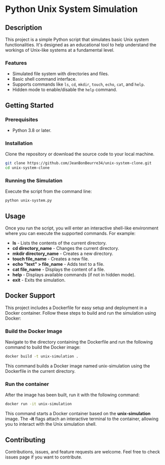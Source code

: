 
# Python Unix System Simulation


## Description

This project is a simple Python script that simulates basic Unix system functionalities. It's designed as an educational tool to help understand the workings of Unix-like systems at a fundamental level.

### Features

- Simulated file system with directories and files.
- Basic shell command interface.
- Supports commands like `ls`, `cd`, `mkdir`, `touch`, `echo`, `cat`, and `help`.
- Hidden mode to enable/disable the `help` command.

## Getting Started

### Prerequisites

- Python 3.8 or later.

### Installation

Clone the repository or download the source code to your local machine.

```bash
git clone https://github.com/JeanBonBeurre34/unix-system-clone.git
cd unix-system-clone
```

### Running the Simulation

Execute the script from the command line:

```bash
python unix-system.py
```

## Usage

Once you run the script, you will enter an interactive shell-like environment where you can execute the supported commands. For example:
- **ls** - Lists the contents of the current directory.
- **cd directory_name** - Changes the current directory.
- **mkdir directory_name** - Creates a new directory.
- **touch file_name** - Creates a new file.
- **echo "text" > file_name** - Adds text to a file.
- **cat file_name** - Displays the content of a file.
- **help** - Displays available commands (if not in hidden mode).
- **exit** - Exits the simulation.

## Docker Support

This project includes a Dockerfile for easy setup and deployment in a Docker container. Follow these steps to build and run the simulation using Docker:

### Build the Docker Image

Navigate to the directory containing the Dockerfile and run the following command to build the Docker image:

```bash
docker build -t unix-simulation .
```
This command builds a Docker image named unix-simulation using the Dockerfile in the current directory.

### Run the container
After the image has been built, run it with the following command:
```bash
docker run -it unix-simulation
```
This command starts a Docker container based on the **unix-simulation** image. The **-it** flags attach an interactive terminal to the container, allowing you to interact with the Unix simulation shell.

## Contributing
Contributions, issues, and feature requests are welcome. Feel free to check issues page if you want to contribute.
